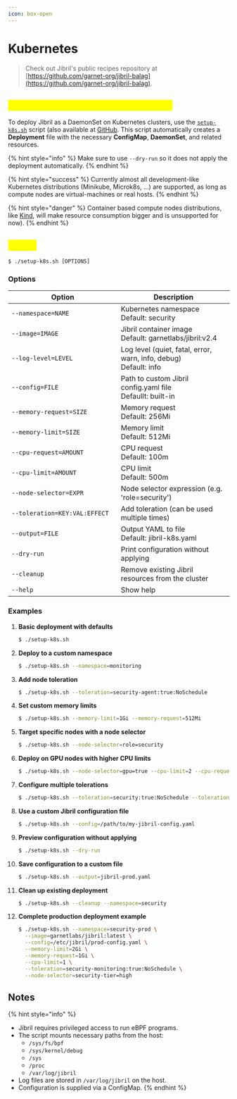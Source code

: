 ```yaml
---
icon: box-open
---
```


# Kubernetes

> Check out Jibril's public recipes repository at [https://github.com/garnet-org/jibril-balag](https://github.com/garnet-org/jibril-balag).

## <mark style="color:yellow;">Deploy Jibril on Kubernetes Clusters</mark>

To deploy Jibril as a DaemonSet on Kubernetes clusters, use the [`setup-k8s.sh`](kubernetes-script.md) script (also available at [GitHub](https://github.com/listendev/jibril-releases/blob/main/deploy/k8s/setup-k8s.sh). This script automatically creates a **Deployment** file with the necessary **ConfigMap**, **DaemonSet**, and related resources.

{% hint style="info" %}
Make sure to use `--dry-run` so it does not apply the deployment automatically.
{% endhint %}

{% hint style="success" %}
Currently almost all development-like Kubernetes distributions (Minikube, Microk8s, ...) are supported, as long as compute nodes are virtual-machines or real hosts.
{% endhint %}

{% hint style="danger" %}
Container based compute nodes distributions, like [Kind](https://kind.sigs.k8s.io/), will make resource consumption bigger and is unsupported for now).
{% endhint %}

## <mark style="color:yellow;">Usage</mark>

```shell-session
$ ./setup-k8s.sh [OPTIONS]
```

### Options

<table data-header-hidden><thead><tr><th width="345.171875">Option</th><th width="578.35546875">Description</th></tr></thead><tbody><tr><td><code>--namespace=NAME</code></td><td>Kubernetes namespace<br>Default: security</td></tr><tr><td><code>--image=IMAGE</code></td><td>Jibril container image<br>Default: garnetlabs/jibril:v2.4</td></tr><tr><td><code>--log-level=LEVEL</code></td><td>Log level (quiet, fatal, error, warn, info, debug)<br>Default: info</td></tr><tr><td><code>--config=FILE</code></td><td>Path to custom Jibril config.yaml file<br>Defaullt: built-in</td></tr><tr><td><code>--memory-request=SIZE</code></td><td>Memory request<br>Default: 256Mi</td></tr><tr><td><code>--memory-limit=SIZE</code></td><td>Memory limit<br>Default: 512Mi</td></tr><tr><td><code>--cpu-request=AMOUNT</code></td><td>CPU request<br>Default: 100m</td></tr><tr><td><code>--cpu-limit=AMOUNT</code></td><td>CPU limit<br>Default: 500m</td></tr><tr><td><code>--node-selector=EXPR</code></td><td>Node selector expression (e.g. 'role=security')</td></tr><tr><td><code>--toleration=KEY:VAL:EFFECT</code></td><td>Add toleration (can be used multiple times)</td></tr><tr><td><code>--output=FILE</code></td><td>Output YAML to file<br>Default: jibril-k8s.yaml</td></tr><tr><td><code>--dry-run</code></td><td>Print configuration without applying</td></tr><tr><td><code>--cleanup</code></td><td>Remove existing Jibril resources from the cluster</td></tr><tr><td><code>--help</code></td><td>Show help</td></tr></tbody></table>

### Examples

1.  **Basic deployment with defaults**

    ```sh
    $ ./setup-k8s.sh
    ```
2.  **Deploy to a custom namespace**

    ```sh
    $ ./setup-k8s.sh --namespace=monitoring
    ```
3.  **Add node toleration**

    ```sh
    $ ./setup-k8s.sh --toleration=security-agent:true:NoSchedule
    ```
4.  **Set custom memory limits**

    ```sh
    $ ./setup-k8s.sh --memory-limit=1Gi --memory-request=512Mi
    ```
5.  **Target specific nodes with a node selector**

    ```sh
    $ ./setup-k8s.sh --node-selector=role=security
    ```
6.  **Deploy on GPU nodes with higher CPU limits**

    ```sh
    $ ./setup-k8s.sh --node-selector=gpu=true --cpu-limit=2 --cpu-request=500m
    ```
7.  **Configure multiple tolerations**

    ```sh
    $ ./setup-k8s.sh --toleration=security:true:NoSchedule --toleration=critical:true:NoExecute
    ```
8.  **Use a custom Jibril configuration file**

    ```sh
    $ ./setup-k8s.sh --config=/path/to/my-jibril-config.yaml
    ```
9.  **Preview configuration without applying**

    ```sh
    $ ./setup-k8s.sh --dry-run
    ```
10. **Save configuration to a custom file**

    ```sh
    $ ./setup-k8s.sh --output=jibril-prod.yaml
    ```
11. **Clean up existing deployment**

    ```sh
    $ ./setup-k8s.sh --cleanup --namespace=security
    ```
12. **Complete production deployment example**

    ```sh
    $ ./setup-k8s.sh --namespace=security-prod \
      --image=garnetlabs/jibril:latest \
      --config=/etc/jibril/prod-config.yaml \
      --memory-limit=2Gi \
      --memory-request=1Gi \
      --cpu-limit=1 \
      --toleration=security-monitoring:true:NoSchedule \
      --node-selector=security-tier=high
    ```

## Notes

{% hint style="info" %}
* Jibril requires privileged access to run eBPF programs.
* The script mounts necessary paths from the host:
  * `/sys/fs/bpf`
  * `/sys/kernel/debug`
  * `/sys`
  * `/proc`
  * `/var/log/jibril`
* Log files are stored in `/var/log/jibril` on the host.
* Configuration is supplied via a ConfigMap.
{% endhint %}
